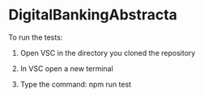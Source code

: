 # DigitalBankingAbstracta

To run the tests:

1) Open VSC in the directory you cloned the repository

2) In VSC open a new terminal

3) Type the command: npm run test 